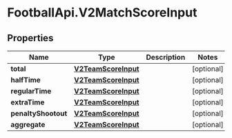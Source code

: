 # FootballApi.V2MatchScoreInput

## Properties
Name | Type | Description | Notes
------------ | ------------- | ------------- | -------------
**total** | [**V2TeamScoreInput**](V2TeamScoreInput.md) |  | [optional] 
**halfTime** | [**V2TeamScoreInput**](V2TeamScoreInput.md) |  | [optional] 
**regularTime** | [**V2TeamScoreInput**](V2TeamScoreInput.md) |  | [optional] 
**extraTime** | [**V2TeamScoreInput**](V2TeamScoreInput.md) |  | [optional] 
**penaltyShootout** | [**V2TeamScoreInput**](V2TeamScoreInput.md) |  | [optional] 
**aggregate** | [**V2TeamScoreInput**](V2TeamScoreInput.md) |  | [optional] 
